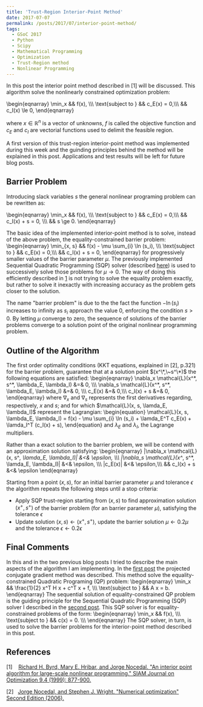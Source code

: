 ```yaml
---
title: 'Trust-Region Interior-Point Method'
date: 2017-07-07
permalink: /posts/2017/07/interior-point-method/
tags:
  - GSoC 2017
  - Python
  - Scipy
  - Mathematical Programming
  - Optimization
  - Trust-Region method
  - Nonlinear Programming
---
```



In this post the interior point method described in \[1\]  will be discussed. This algorithm solve the 
nonlinearly constrained optimization problem:

\begin{eqnarray}
  \min_x && f(x), \\\\\\
   \text{subject to } && c_E(x) = 0,\\\\\\
   && c_I(x) \le 0,
\end{eqnarray}

where $x\in \mathbb{R}^n$ is a vector of unknowns, $f$ is called the objective function and
$c_E$ and $c_I$ are vectorial functions used to delimit the feasible region.

A first version of this trust-region interior-point method was implemented during this week
and the guinding principles behind the method will be explained in this post.
Applications and test results will be left for future blog posts.

Barrier Problem
---------------

Introducing slack variables $s$ the general nonlinear programing problem can be rewritten as:

\begin{eqnarray}
  \min_x && f(x), \\\\\\
   \text{subject to } && c_E(x) = 0,\\\\\\
   && c_I(x) + s =  0, \\\\\\
   && s \ge 0.
\end{eqnarray}

The basic idea of the implemented interior-point method  is to
solve, instead of the above problem, the equality-constrained barrier problem:
\begin{eqnarray}
  \min_{x, s} && f(x) - \mu \sum_{i} \ln (s_i), \\\\\\
   \text{subject to } && c_E(x) = 0,\\\\\\
   && c_I(x) + s =  0,
\end{eqnarray}
for progressively smaller values of the barrier parameter $\mu$.
The previously implemented Sequential Quadratic Programming (SQP)
solver (described [here](https://antonior92.github.io/posts/2017/06/Byrd-Omojokun/))
is used to successively solve those problems for $\mu \rightarrow 0$.
The way of doing this efficiently described in [1] is not 
trying to solve the equality problem exactly, but rather to solve it inexactly
with increasing accuracy as the problem gets closer to the solution.

The name "barrier problem" is due to the the fact the function $-\ln(s_i)$
increases to infinity as $s_i$ approach the value $0$, enforcing the
condition $s>0$. By letting
$\mu$ converge to zero, the sequence of solutions of the barrier problems
converge to a solution point of the original nonlinear programming problem.


Outline of the Algorithm
------------------------
The first order optimality conditions (KKT equations, explained in \[2\], p.321)
for the barrier problem, guarantee that at a solution point $(x^\*,\~s^\*)$
the following equations are satisfied:
\begin{eqnarray}
  \nabla_x \mathcal{L}(x^\*, s^\*, \lambda_E, \lambda_I) &=& 0, \\\\\\
  \nabla_s \mathcal{L}(x^\*, s^\*, \lambda_E, \lambda_I) &=& 0, \\\\\\
  c_E(x) &=& 0,\\\\\\
  c_I(x) + s &=&  0,
\end{eqnarray}
where $\nabla_x$ and $\nabla_s$ represents the first derivatives regarding, respectively,
$x$ and $s$; and for which  $\mathcal{L}(x, s, \lamda_E, \lambda_I)$ represent the Lagrangian:
\begin{equation}
  \mathcal{L}(x, s, \lambda_E, \lambda_I) = f(x) - \mu \sum_{i} \ln (s_i) + \lamda_E^T c_E(x) + \lamda_I^T (c_I(x) + s),
\end{equation}
and $\lambda_E$ and $\lambda_I$, the Lagrange multipliers.

Rather than a exact solution to the barrier problem,
we will be contend with an approximation solution satisfying:
\begin{eqnarray}
  \|\nabla_x \mathcal{L}(x, s^*, \lamda_E, \lambda_I)\| &<& \epsilon, \\\\\\
  \|\nabla_s \mathcal{L}(x^*, s^*, \lamda_E, \lambda_I)\| &<& \epsilon, \\\\\\
  \|c_E(x)\| &<& \epsilon,\\\\\\
   && c_I(x) + s &<&  \epsilon
\end{eqnarray}

Starting from a point $(x, s)$, for an initial barrier
parameter $\mu$ and tolerance $\epsilon$
the algorithm repeats the following steps until a stop criteria:

- Apply SQP trust-region starting from $(x, s)$  to find approximation solution $(x^{+}, s^{+})$ 
of the barrier problem (for an barrier parameter $\mu$), satisfying the tolerance $\epsilon$
- Update solution  $(x, s) \leftarrow (x^+, s^+)$, update the barrier solution $\mu \leftarrow 0.2\mu$ and the tolerance $\epsilon \leftarrow 0.2\epsilon$


Final Comments
--------------
In this and in the two previous blog posts I tried to describe the main aspects of the algorithm I am implementing.
In the [first post](https://antonior92.github.io/posts/2017/05/projected-CG/) the projected conjugate
gradient method was described. This method solve the equality-constrained Quadratic Programing (QP) problem:
\begin{eqnarray}
  \min_x && \frac{1}{2} x^T H x + c^T x + f, \\\\\\
   \text{subject to } && A x = b.
\end{eqnarray}
The sequential solution of equality-constrained QP problem
is the guiding principle for the Sequential Quadratic Programming (SQP) solver I described in the
[second post](https://antonior92.github.io/posts/2017/06/Byrd-Omojokun/). This SQP solver is
for equality-constrained problems of the form:
\begin{eqnarray}
  \min_x && f(x), \\\\\\
   \text{subject to } && c(x) = 0. \\\\\\
\end{eqnarray}
The SQP solver, in turn, is used to solve the barrier problems for the interior-point method described 
in this post.



References
----------

\[1\]&nbsp;&nbsp;&nbsp; [Richard H. Byrd, Mary E. Hribar, and Jorge Nocedal. "An interior point algorithm for large-scale nonlinear programming." SIAM Journal on Optimization 9.4 (1999): 877-900.][1]

\[2\]&nbsp;&nbsp;&nbsp;[Jorge Nocedal, and Stephen J. Wright. "Numerical optimization"
Second Edition (2006).][2]


[1]: http://ai2-s2-pdfs.s3.amazonaws.com/0c1c/4bbdd7467c5ba1818b2e7a360e768b067d2c.pdf
[2]: http://www.bioinfo.org.cn/~wangchao/maa/Numerical_Optimization.pdf


